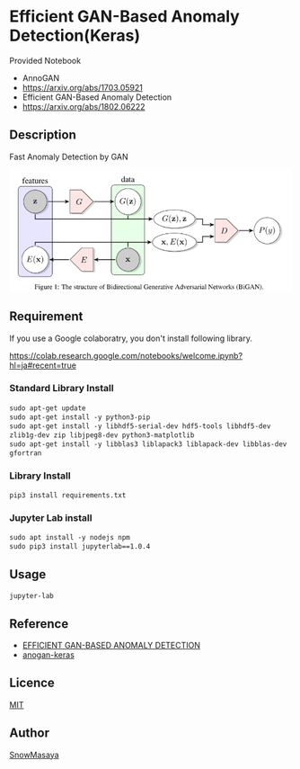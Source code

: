 Efficient GAN-Based Anomaly Detection(Keras)
====

Provided Notebook

- AnnoGAN
 - https://arxiv.org/abs/1703.05921
- Efficient GAN-Based Anomaly Detection
 - https://arxiv.org/abs/1802.06222

## Description

Fast Anomaly Detection by GAN

![image](./images/efficient_gan.png)


## Requirement

If you use a Google colaboratry, you don't install following library.

https://colab.research.google.com/notebooks/welcome.ipynb?hl=ja#recent=true

### Standard Library Install

```
sudo apt-get update
sudo apt-get install -y python3-pip
sudo apt-get install -y libhdf5-serial-dev hdf5-tools libhdf5-dev zlib1g-dev zip libjpeg8-dev python3-matplotlib
sudo apt-get install -y libblas3 liblapack3 liblapack-dev libblas-dev gfortran
```

### Library Install

```
pip3 install requirements.txt

```

### Jupyter Lab install

```
sudo apt install -y nodejs npm
sudo pip3 install jupyterlab==1.0.4
```

## Usage

```
jupyter-lab
```

## Reference

- [EFFICIENT GAN-BASED ANOMALY DETECTION](https://arxiv.org/pdf/1802.06222.pdf)
- [anogan-keras](https://github.com/tkwoo/anogan-keras)

## Licence

[MIT](https://github.com/tcnksm/tool/blob/master/LICENCE)

## Author

[SnowMasaya](https://github.com/SnowMasaya)